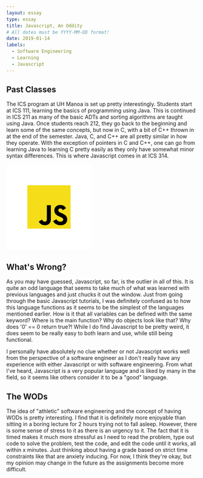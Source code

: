 ```yaml
---
layout: essay
type: essay
title: Javascript, An Oddity
# All dates must be YYYY-MM-DD format!
date: 2019-01-14
labels:
  - Software Engineering
  - Learning
  - Javascript
---
```


## Past Classes
The ICS program at UH Manoa is set up pretty interestingly. Students start at ICS 111, learning the basics of programming using Java. This is continued in ICS 211 as many of the basic ADTs and sorting algorithms are taught using Java. Once students reach 212, they go back to the beginning and learn some of the same concepts, but now in C, with a bit of C++ thrown in at the end of the semester. Java, C, and C++ are all pretty similar in how they operate. With the exception of pointers in C and C++, one can go from learning Java to learning C pretty easily as they only have somewhat minor syntax differences. This is where Javascript comes in at ICS 314.

<img class="ui tiny left circular floated image" src="../images/js.png">

## What's Wrong?
As you may have guessed, Javascript, so far, is the outlier in all of this. It is quite an odd language that seems to take much of what was learned with previous languages and just chucks it out the window. Just from going through the basic Javascript tutorials, I was definitely confused as to how this language functions as it seems to be the simplest of the languages mentioned earlier. How is it that all variables can be defined with the same keyword? Where is the main function? Why do objects look like that? Why does '0' == 0 return true?! While I do find Javascript to be pretty weird, it does seem to be really easy to both learn and use, while still being functional.

I personally have absolutely no clue whether or not Javascript works well from the perspective of a software engineer as I don't really have any experience with either Javascript or with software engineering. From what I've heard, Javascript is a very popular language and is liked by many in the field, so it seems like others consider it to be a "good" language.

## The WODs
The idea of "athletic" software engineering and the concept of having WODs is pretty interesting. I find that it is definitely more enjoyable than sitting in a boring lecture for 2 hours trying not to fall asleep. However, there is some sense of stress to it as there is an urgency to it. The fact that it is timed makes it much more stressful as I need to read the problem, type out code to solve the problem, test the code, and edit the code until it works, all within x minutes. Just thinking about having a grade based on strict time constraints like that are anxiety inducing. For now, I think they're okay, but my opinion may change in the future as the assignments become more difficult.

